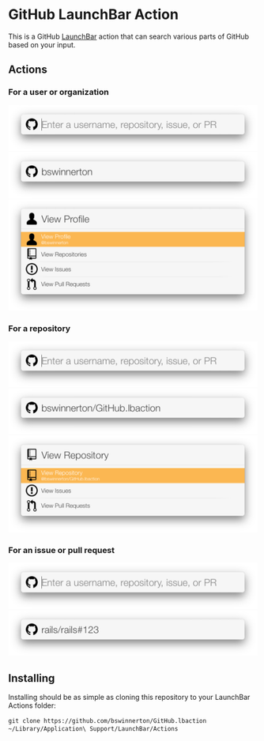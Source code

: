 # GitHub LaunchBar Action

This is a GitHub [LaunchBar](https://www.obdev.at/products/launchbar) action
that can search various parts of GitHub based on your input.

## Actions

### For a user or organization

![](screenshots/default.png)
![](screenshots/user.png)
![](screenshots/user-expanded.png)

### For a repository

![](screenshots/default.png)
![](screenshots/repo.png)
![](screenshots/repo-expanded.png)

### For an issue or pull request

![](screenshots/default.png)
![](screenshots/issue.png)

## Installing

Installing should be as simple as cloning this repository to your LaunchBar
Actions folder:

```
git clone https://github.com/bswinnerton/GitHub.lbaction ~/Library/Application\ Support/LaunchBar/Actions
```
